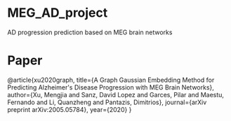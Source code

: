 # MEG_AD_project
AD progression prediction based on MEG brain networks

# Paper
@article{xu2020graph,
  title={A Graph Gaussian Embedding Method for Predicting Alzheimer's Disease Progression with MEG Brain Networks},
  author={Xu, Mengjia and Sanz, David Lopez and Garces, Pilar and Maestu, Fernando and Li, Quanzheng and Pantazis, Dimitrios},
  journal={arXiv preprint arXiv:2005.05784},
  year={2020}
}
